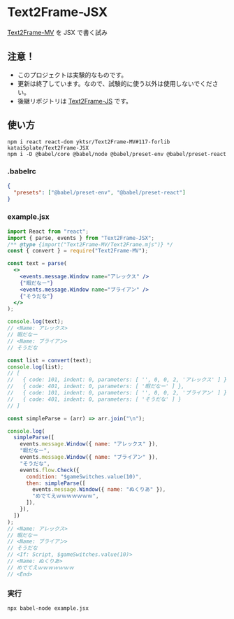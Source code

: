# Text2Frame-JSX

[Text2Frame-MV](https://github.com/yktsr/Text2Frame-MV) を JSX で書く試み

## 注意！

- このプロジェクトは実験的なものです。
- 更新は終了しています。なので、試験的に使う以外は使用しないでください。
- 後継リポジトリは [Text2Frame-JS](https://github.com/katai5plate/Text2Frame-JS) です。

## 使い方

```
npm i react react-dom yktsr/Text2Frame-MV#117-forlib katai5plate/Text2Frame-JSX
npm i -D @babel/core @babel/node @babel/preset-env @babel/preset-react
```

### .babelrc

```json
{
  "presets": ["@babel/preset-env", "@babel/preset-react"]
}
```

### example.jsx

```jsx
import React from "react";
import { parse, events } from "Text2Frame-JSX";
/** @type {import("Text2Frame-MV/Text2Frame.mjs")} */
const { convert } = require("Text2Frame-MV");

const text = parse(
  <>
    <events.message.Window name="アレックス" />
    {"暇だなー"}
    <events.message.Window name="ブライアン" />
    {"そうだな"}
  </>
);

console.log(text);
// <Name: アレックス>
// 暇だなー
// <Name: ブライアン>
// そうだな

const list = convert(text);
console.log(list);
// [
//   { code: 101, indent: 0, parameters: [ '', 0, 0, 2, 'アレックス' ] },
//   { code: 401, indent: 0, parameters: [ '暇だなー' ] },
//   { code: 101, indent: 0, parameters: [ '', 0, 0, 2, 'ブライアン' ] },
//   { code: 401, indent: 0, parameters: [ 'そうだな' ] }
// ]

const simpleParse = (arr) => arr.join("\n");

console.log(
  simpleParse([
    events.message.Window({ name: "アレックス" }),
    "暇だなー",
    events.message.Window({ name: "ブライアン" }),
    "そうだな",
    events.flow.Check({
      condition: "$gameSwitches.value(10)",
      then: simpleParse([
        events.message.Window({ name: "ぬくりあ" }),
        "めでてえｗｗｗｗｗｗｗ",
      ]),
    }),
  ])
);
// <Name: アレックス>
// 暇だなー
// <Name: ブライアン>
// そうだな
// <If: Script, $gameSwitches.value(10)>
// <Name: ぬくりあ>
// めでてえｗｗｗｗｗｗｗ
// <End>
```

### 実行

```
npx babel-node example.jsx
```

